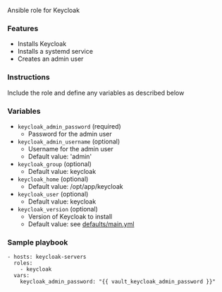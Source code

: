 Ansible role for Keycloak

### Features

- Installs Keycloak
- Installs a systemd service
- Creates an admin user


### Instructions

Include the role and define any variables as described below


### Variables

- `keycloak_admin_password` (required)
    - Password for the admin user
- `keycloak_admin_username` (optional)
    - Username for the admin user
    - Default value: 'admin'
- `keycloak_group` (optional)
    - Default value: keycloak
- `keycloak_home` (optional)
    - Default value: /opt/app/keycloak
- `keycloak_user` (optional)
    - Default value: keycloak
- `keycloak_version` (optional)
    - Version of Keycloak to install
    - Default value: see [defaults/main.yml](defaults/main.yml)


### Sample playbook

    - hosts: keycloak-servers
      roles:
        - keycloak
      vars:
        keycloak_admin_password: "{{ vault_keycloak_admin_password }}"
